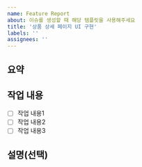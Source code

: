 ```yaml
---
name: Feature Report
about: 이슈를 생성할 때 해당 템플릿을 사용해주세요
title: '상품 상세 페이지 UI 구현'
labels: ''
assignees: ''
---
```


## 요약

<!-- 작업 내용에 대해 간단히 설명해주세요 -->

## 작업 내용

<!-- 작업 내용에 대해 작성해주세요 -->

- [ ] 작업 내용1
- [ ] 작업 내용2
- [ ] 작업 내용3

## 설명(선택)

<!-- 구현할 내용에 대해 자세한 내용을 작성해 주세요 -->
